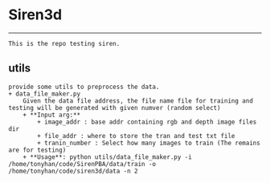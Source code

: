 # Siren3d
--------
    This is the repo testing siren.

## utils
    provide some utils to preprocess the data.
    + data_file_maker.py
        Given the data file address, the file name file for training and testing will be generated with given numver (random select)
        + **Input arg:**
            + image_addr : base addr containing rgb and depth image files dir
            + file_addr : where to store the tran and test txt file
            + tranin_number : Select how many images to train (The remains are for testing) 
        + **Usage**: python utils/data_file_maker.py -i /home/tonyhan/code/SirenPBA/data/train -o /home/tonyhan/code/siren3d/data -n 2